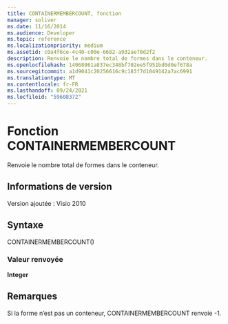 ```yaml
---
title: CONTAINERMEMBERCOUNT, fonction
manager: soliver
ms.date: 11/16/2014
ms.audience: Developer
ms.topic: reference
ms.localizationpriority: medium
ms.assetid: c0a4f6ce-4c40-c00e-6682-a932ae70d2f2
description: Renvoie le nombre total de formes dans le conteneur.
ms.openlocfilehash: 14068061a837ec348bf702ee5f951bd0d0ef678a
ms.sourcegitcommit: a1d9041c20256616c9c183f7d1049142a7ac6991
ms.translationtype: MT
ms.contentlocale: fr-FR
ms.lasthandoff: 09/24/2021
ms.locfileid: "59608372"
---
```

# <a name="containermembercount-function"></a>Fonction CONTAINERMEMBERCOUNT

Renvoie le nombre total de formes dans le conteneur.
  
## <a name="version-information"></a>Informations de version

Version ajoutée : Visio 2010
 
  
## <a name="syntax"></a>Syntaxe

CONTAINERMEMBERCOUNT()
  
### <a name="return-value"></a>Valeur renvoyée

 **Integer**
  
## <a name="remarks"></a>Remarques

Si la forme n’est pas un conteneur, CONTAINERMEMBERCOUNT renvoie -1.
  


